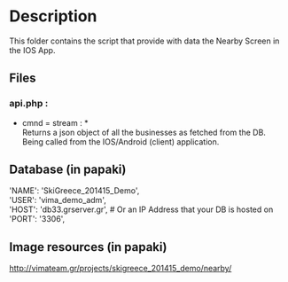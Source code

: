 Description
==============

This folder contains the script that provide with data the Nearby Screen in the IOS App.

Files
------------

### api.php :   

 * cmnd = stream : *   
Returns a json object of all the businesses as fetched from the DB. Being called from the IOS/Android (client) application.


Database (in papaki)
----------------------

'NAME': 'SkiGreece_201415_Demo',  
'USER': 'vima_demo_adm',  
'HOST': 'db33.grserver.gr',   # Or an IP Address that your DB is hosted on  
'PORT': '3306',  


Image resources (in papaki)
---------------------------

http://vimateam.gr/projects/skigreece_201415_demo/nearby/  